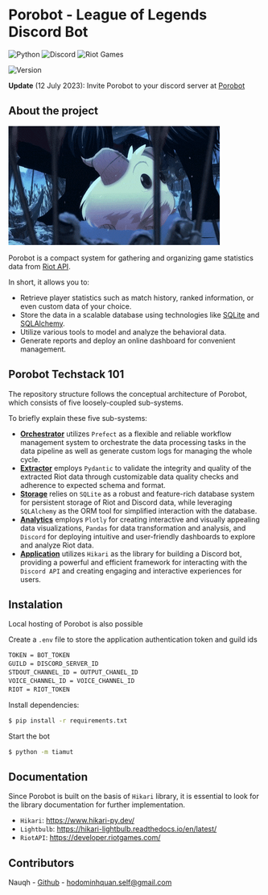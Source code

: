 # Porobot - League of Legends Discord Bot 

![Python](https://img.shields.io/badge/Made%20With-Python%203.11-blue.svg?style=for-the-badge&logo=Python&logoColor=white)
![Discord](https://img.shields.io/badge/Discord-%235865F2.svg?style=for-the-badge&logo=discord&logoColor=white)
![Riot Games](https://img.shields.io/badge/riotgames-D32936.svg?style=for-the-badge&logo=riotgames&logoColor=white)

![Version](https://img.shields.io/badge/Latest_Version-V1.0.0-808080?style=for-the-badge)

**Update** (12 July 2023): Invite Porobot to your discord server at [Porobot](https://echodb.streamlit.app/)

## About the project

![Poro](poro.gif)

Porobot is a compact system for gathering and organizing game statistics data from [Riot API](https://developer.riotgames.com/).

In short, it allows you to:

* Retrieve player statistics such as match history, ranked information, or even custom data of your choice.
* Store the data in a scalable database using technologies like [SQLite](https://www.sqlite.org/index.html) and [SQLAlchemy](https://www.sqlalchemy.org/).
* Utilize various tools to model and analyze the behavioral data.
* Generate reports and deploy an online dashboard for convenient management.

## Porobot Techstack 101

The repository structure follows the conceptual architecture of Porobot, which consists of five loosely-coupled sub-systems.

To briefly explain these five sub-systems:

* **[Orchestrator][orchestrator]** utilizes `Prefect` as a flexible and reliable workflow management system to orchestrate the data processing tasks in the data pipeline as well as generate custom logs for managing the whole cycle.
* **[Extractor][extractor]** employs `Pydantic` to validate the integrity and quality of the extracted Riot data through customizable data quality checks and adherence to expected schema and format.
* **[Storage][storage]** relies on `SQLite` as a robust and feature-rich database system for persistent storage of Riot and Discord data, while leveraging `SQLAlchemy` as the ORM tool for simplified interaction with the database.
* **[Analytics][analytics]** employs `Plotly` for creating interactive and visually appealing data visualizations, `Pandas` for data transformation and analysis, and `Discord` for deploying intuitive and user-friendly dashboards to explore and analyze Riot data.
* **[Application][app]** utilizes `Hikari` as the library for building a Discord bot, providing a powerful and efficient framework for interacting with the `Discord API` and creating engaging and interactive experiences for users.

## Instalation

Local hosting of Porobot is also possible

Create a `.env` file to store the application authentication token and guild ids

```sh
TOKEN = BOT_TOKEN
GUILD = DISCORD_SERVER_ID
STDOUT_CHANNEL_ID = OUTPUT_CHANEL_ID
VOICE_CHANNEL_ID = VOICE_CHANNEL_ID
RIOT = RIOT_TOKEN
```

Install dependencies:

```sh
$ pip install -r requirements.txt
```

Start the bot

```sh
$ python -m tiamut 
```

## Documentation

Since Porobot is built on the basis of `Hikari` library, it is essential to look for the library documentation for further implementation. 

- `Hikari`: https://www.hikari-py.dev/
- `Lightbulb`: https://hikari-lightbulb.readthedocs.io/en/latest/
- `RiotAPI`: https://developer.riotgames.com/

## Contributors

Nauqh - [Github](https://github.com/nauqh) - hodominhquan.self@gmail.com


[orchestrator]: https://www.prefect.io/
[extractor]: https://developer.spotify.com/documentation/web-api
[storage]: https://www.postgresql.org/
[analytics]: https://resonance.streamlit.app/
[app]: https://www.hikari-py.dev/